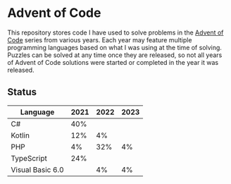 # Advent of Code

This repository stores code I have used to solve problems in the [Advent of Code](https://adventofcode.com/) series from
various years. Each year may feature multiple programming languages based on what I was using at the time of solving.
Puzzles can be solved at any time once they are released, so not all years of Advent of Code solutions were started or
completed in the year it was released.

## Status

| Language         | 2021 | 2022 | 2023 |
|------------------|------|------|------|
| C#               | 40%  |      |      |
| Kotlin           | 12%  | 4%   |      |
| PHP              | 4%   | 32%  | 4%   |
| TypeScript       | 24%  |      |      |
| Visual Basic 6.0 |      | 4%   | 4%   |
